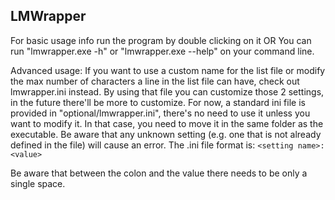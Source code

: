 ## LMWrapper
For basic usage info run the program by double clicking on it
OR
You can run "lmwrapper.exe -h" or "lmwrapper.exe --help" on your command line.

Advanced usage:
If you want to use a custom name for the list file or modify the max number of characters a line in the list file can have, check out lmwrapper.ini instead. 
By using that file you can customize those 2 settings, in the future there'll be more to customize.
For now, a standard ini file is provided in "optional/lmwrapper.ini", there's no need to use it unless you want to modify it.
In that case, you need to move it in the same folder as the executable. 
Be aware that any unknown setting (e.g. one that is not already defined in the file) will cause an error.
The .ini file format is:
`<setting name>: <value>`

Be aware that between the colon and the value there needs to be only a single space.